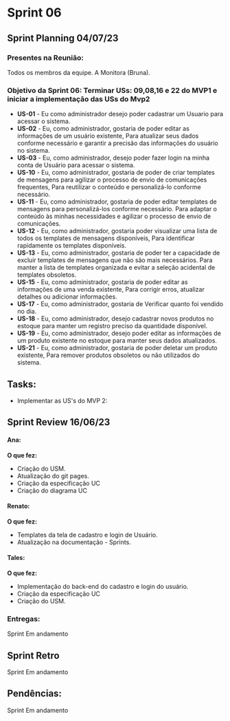 # Sprint 06

## Sprint Planning 04/07/23

### Presentes na Reunião:

Todos os membros da equipe.
A Monitora (Bruna).

### Objetivo da Sprint 06: Terminar USs: 09,08,16 e 22 do MVP1 e iniciar a implementação das USs do Mvp2

- **US-01** - Eu como administrador desejo poder cadastrar um Usuario para acessar o sistema.
- **US-02** - Eu, como administrador, gostaria de poder editar as informações de um usuário existente, Para atualizar seus dados conforme necessário e garantir a precisão das informações do usuário no sistema.
- **US-03** - Eu, como administrador, desejo poder fazer login na minha conta de Usuário para acessar o sistema.
- **US-10** - Eu, como administrador, gostaria de poder de criar templates de mensagens para agilizar o processo de envio de comunicações frequentes, Para reutilizar o conteúdo e personalizá-lo conforme necessário.
- **US-11** - Eu, como administrador, gostaria de poder editar templates de mensagens para personalizá-los conforme necessário. Para adaptar o conteúdo às minhas necessidades e agilizar o processo de envio de comunicações.
- **US-12** - Eu, como administrador, gostaria poder visualizar uma lista de todos os templates de mensagens disponíveis, Para identificar rapidamente os templates disponíveis.
- **US-13** - Eu, como administrador, gostaria de poder ter a capacidade de excluir templates de mensagens que não são mais necessários. Para manter a lista de templates organizada e evitar a seleção acidental de templates obsoletos.
- **US-15** - Eu, como administrador, gostaria de poder editar as informações de uma venda existente, Para corrigir erros, atualizar detalhes ou adicionar informações.
- **US-17** - Eu, como administrador, gostaria de Verificar quanto foi vendido no dia.
- **US-18** - Eu, como administrador, desejo cadastrar novos produtos no estoque para manter um registro preciso da quantidade disponível.
- **US-19** - Eu, como administrador, desejo poder editar as informações de um produto existente no estoque para manter seus dados atualizados.
- **US-21** - Eu, como administrador, gostaria de poder deletar um produto existente, Para remover produtos obsoletos ou não utilizados do sistema.

## Tasks:

- Implementar as US's do MVP 2:

## Sprint Review 16/06/23

#### Ana:

**O que fez:**

- Criação do USM.
- Atualização do git pages.
- Criação da especificação UC
- Criação do diagrama UC

#### Renato:

**O que fez:**

- Templates da tela de cadastro e login de Usuário.
- Atualização na documentação - Sprints.

#### Tales:

**O que fez:**

- Implementação do back-end do cadastro e login do usuário.
- Criação da especificação UC
- Criação do USM.

### Entregas:

Sprint Em andamento

## Sprint Retro

Sprint Em andamento

## Pendências:

Sprint Em andamento

